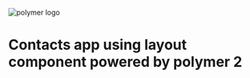 ![polymer logo](https://www.polymer-project.org/images/logos/p-author-logo.png)

# Contacts app using layout component powered by polymer 2

